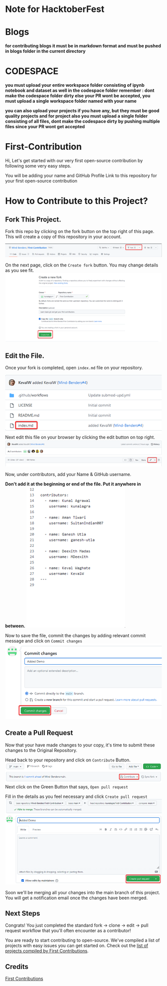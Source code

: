 # Note for HacktoberFest

# Blogs

**for contributing blogs it must be in markdown format and must be pushed in blogs folder in the current directory**

# CODESPACE

**you must upload your entire workspace folder consisting of ipynb notebook and dataset as well in the codespace folder**
**remember : dont make the codespace folder dirty else your PR wont be accepted, you must upload a single workspace folder named with your name**

**you can also upload your projects if you have any, but they must be good quality projects and for project also you must upload a single folder consisting of all files, dont make the codespace dirty by pushing multiple files since your PR wont get accepted**


# First-Contribution

Hi, Let's get started with our very first open-source contribution by following some very easy steps.

You will be adding your name and GitHub Profile Link to this repository for your first open-source contribution


# How to Contribute to this Project?

## Fork This Project.

Fork this repo by clicking on the fork button on the top right of this page. This will create a copy of this repository in your account.

![Fork Repo](Images/fork.png)

On the next page, click on the `Create fork` button. You may change details as you see fit.
![Create Fork](Images/creat-fork.png)

## Edit the File.

Once your fork is completed, open `index.md` file on your repository.

![Open Index](Images/index.png)
Next edit this file on your browser by clicking the edit button on top right.
![Edit Index](Images/edit-file.png)

Now, under contributors, add your Name & GitHub username.

**Don't add it at the beginning or end of the file. Put it anywhere in between.**
![Add Your Details](Images/add-details.gif)

Now to save the file, commit the changes by adding relevant commit message and click on `Commit changes`
![Commit](Images/commit.png)

## Create a Pull Request

Now that your have made changes to your copy, it's time to submit these changes to the Original Repository.

Head back to your repository and click on `Contribute` Button.
![Contribute](Images/contribute.png)
Next click on the Green Button that says, `Open pull request`

Fill in the details as you feel necessary and click `Create pull request`
![Contribute](Images/create-pr.png)

Soon we'll be merging all your changes into the main branch of this project. You will get a notification email once the changes have been merged.

## Next Steps

Congrats! You just completed the standard fork -> clone -> edit -> pull request workflow that you'll often encounter as a contributor!

You are ready to start contributing to open-source. We've compiled a list of projects with easy issues you can get started on. Check out the [list of projects compiled by First Contributions](https://firstcontributions.github.io/#project-list).

## Credits

[First Contributions](https://github.com/firstcontributions/first-contributions)
